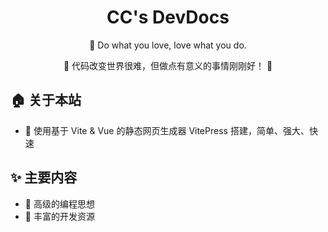 <h1 align="center">
CC's DevDocs
</h1>

<p align="center">
💖 Do what you love, love what you do.
</p>

<p align="center">
🌟 代码改变世界很难，但做点有意义的事情刚刚好！ 🌟 
</p>

## 🏠 关于本站

-   🚀 使用基于 Vite & Vue 的静态网页生成器 VitePress 搭建，简单、强大、快速

## ✨ 主要内容

-   📌 高级的编程思想
-   🔗 丰富的开发资源
